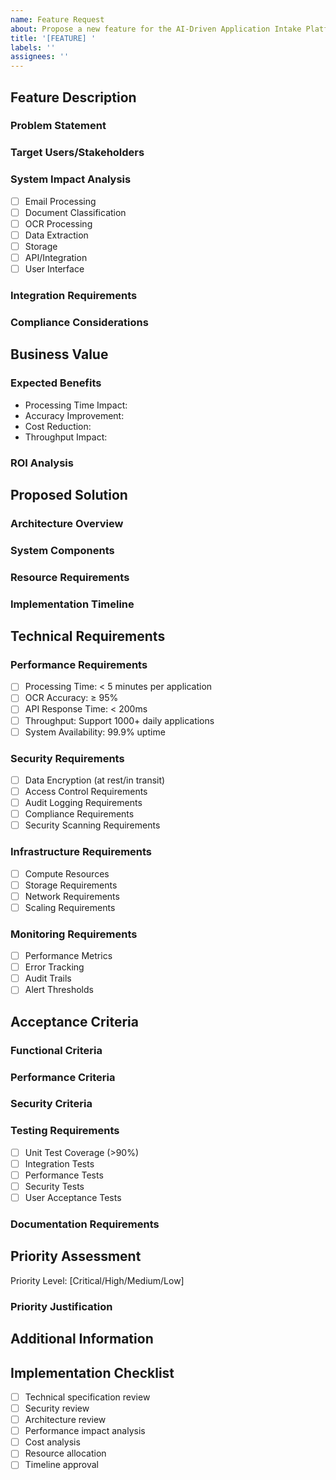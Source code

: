 ```yaml
---
name: Feature Request
about: Propose a new feature for the AI-Driven Application Intake Platform
title: '[FEATURE] '
labels: ''
assignees: ''
---
```


## Feature Description
<!-- Provide a clear and comprehensive description of the proposed feature -->

### Problem Statement
<!-- Describe the problem this feature will solve -->

### Target Users/Stakeholders
<!-- List the users/teams who will benefit from this feature -->

### System Impact Analysis
<!-- Describe how this feature impacts existing system components -->
- [ ] Email Processing
- [ ] Document Classification
- [ ] OCR Processing
- [ ] Data Extraction
- [ ] Storage
- [ ] API/Integration
- [ ] User Interface

### Integration Requirements
<!-- List integration points with existing components -->

### Compliance Considerations
<!-- Document compliance requirements (PCI DSS, data privacy, etc.) -->

## Business Value
<!-- Quantify the business impact and ROI -->

### Expected Benefits
- Processing Time Impact: <!-- e.g., Reduces processing time by X minutes -->
- Accuracy Improvement: <!-- e.g., Increases OCR accuracy by X% -->
- Cost Reduction: <!-- e.g., Reduces operational costs by $X/month -->
- Throughput Impact: <!-- e.g., Increases daily application capacity by X -->

### ROI Analysis
<!-- Provide detailed ROI calculations -->

## Proposed Solution
<!-- Describe the technical solution in detail -->

### Architecture Overview
<!-- Describe architectural changes/additions -->

### System Components
<!-- List affected system components -->

### Resource Requirements
<!-- Document required resources -->

### Implementation Timeline
<!-- Provide estimated implementation timeline -->

## Technical Requirements

### Performance Requirements
- [ ] Processing Time: < 5 minutes per application
- [ ] OCR Accuracy: ≥ 95%
- [ ] API Response Time: < 200ms
- [ ] Throughput: Support 1000+ daily applications
- [ ] System Availability: 99.9% uptime

### Security Requirements
- [ ] Data Encryption (at rest/in transit)
- [ ] Access Control Requirements
- [ ] Audit Logging Requirements
- [ ] Compliance Requirements
- [ ] Security Scanning Requirements

### Infrastructure Requirements
- [ ] Compute Resources
- [ ] Storage Requirements
- [ ] Network Requirements
- [ ] Scaling Requirements

### Monitoring Requirements
- [ ] Performance Metrics
- [ ] Error Tracking
- [ ] Audit Trails
- [ ] Alert Thresholds

## Acceptance Criteria
<!-- List specific, measurable acceptance criteria -->

### Functional Criteria
<!-- List functional requirements -->

### Performance Criteria
<!-- List performance requirements -->

### Security Criteria
<!-- List security requirements -->

### Testing Requirements
- [ ] Unit Test Coverage (>90%)
- [ ] Integration Tests
- [ ] Performance Tests
- [ ] Security Tests
- [ ] User Acceptance Tests

### Documentation Requirements
<!-- List documentation deliverables -->

## Priority Assessment
<!-- Select appropriate priority level -->

Priority Level: [Critical/High/Medium/Low]

### Priority Justification
<!-- Explain priority selection based on:
- Critical: Core functionality, >$100k monthly impact, compliance requirements
- High: OCR improvements, >$50k monthly impact, major efficiency gains
- Medium: Feature enhancements, technical improvements
- Low: Nice-to-have features, minor improvements -->

## Additional Information
<!-- Any additional context, screenshots, diagrams -->

## Implementation Checklist
- [ ] Technical specification review
- [ ] Security review
- [ ] Architecture review
- [ ] Performance impact analysis
- [ ] Cost analysis
- [ ] Resource allocation
- [ ] Timeline approval